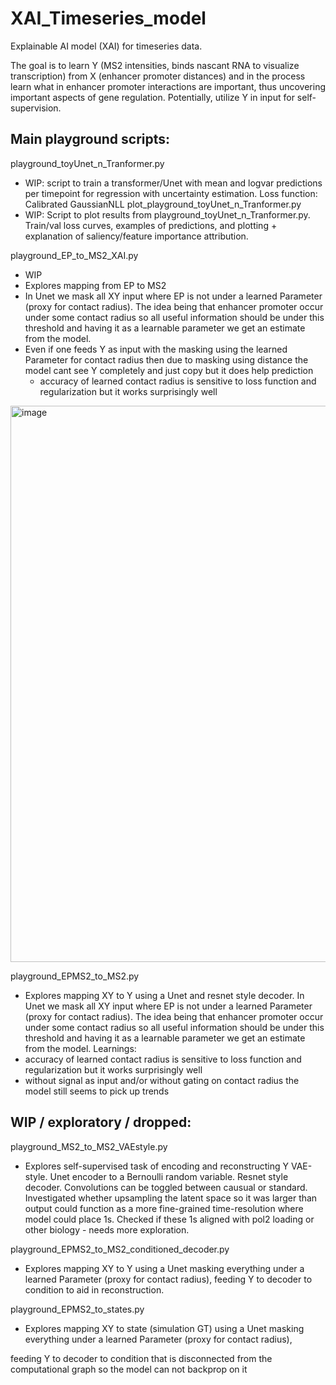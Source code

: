 # XAI_Timeseries_model
Explainable AI model (XAI) for timeseries data.

The goal is to learn Y (MS2 intensities, binds nascant RNA to visualize transcription) from X (enhancer promoter distances) and in the process learn what in enhancer promoter interactions are important, thus uncovering important aspects of gene regulation. Potentially, utilize Y in input for self-supervision.

## Main playground scripts:

playground_toyUnet_n_Tranformer.py
- WIP: script to train a transformer/Unet with mean and logvar predictions per timepoint for regression with uncertainty estimation. Loss function: Calibrated GaussianNLL
plot_playground_toyUnet_n_Tranformer.py
- WIP: Script to plot results from playground_toyUnet_n_Tranformer.py. Train/val loss curves, examples of predictions, and plotting + explanation of saliency/feature importance attribution.

playground_EP_to_MS2_XAI.py
- WIP
- Explores mapping from EP to MS2
- In Unet we mask all XY input where EP is not under a learned Parameter (proxy for contact radius). The idea being that enhancer promoter occur under some contact radius so all useful information should be under this threshold and having it as a learnable parameter we get an estimate from the model.
- Even if one feeds Y as input with the masking using the learned Parameter for contact radius then due to masking using distance the model cant see Y completely and just copy but it does help prediction
  - accuracy of learned contact radius is sensitive to loss function and regularization but it works surprisingly well
 
<img width="1189" height="890" alt="image" src="https://github.com/user-attachments/assets/56f395b8-383a-406b-973e-ce5d1087dcdf" />


playground_EPMS2_to_MS2.py
- Explores mapping XY to Y using a Unet and resnet style decoder. In Unet we mask all XY input where EP is not under a learned Parameter (proxy for contact radius). The idea being that enhancer promoter occur under some contact radius so all useful information should be under this threshold and having it as a learnable parameter we get an estimate from the model.
Learnings:
- accuracy of learned contact radius is sensitive to loss function and regularization but it works surprisingly well
- without signal as input and/or without gating on contact radius the model still seems to pick up trends

## WIP / exploratory / dropped:

playground_MS2_to_MS2_VAEstyle.py
- Explores self-supervised task of encoding and reconstructing Y VAE-style. Unet encoder to a Bernoulli random variable. Resnet style decoder. Convolutions can be toggled between causual or standard. Investigated whether upsampling the latent space so it was larger than output could function as a more fine-grained time-resolution where model could place 1s. Checked if these 1s aligned with pol2 loading or other biology - needs more exploration.

playground_EPMS2_to_MS2_conditioned_decoder.py
- Explores mapping XY to Y using a Unet masking everything under a learned Parameter (proxy for contact radius), feeding Y to decoder to condition to aid in reconstruction.

playground_EPMS2_to_states.py
- Explores mapping XY to state (simulation GT) using a Unet masking everything under a learned Parameter (proxy for contact radius),

feeding Y to decoder to condition that is disconnected from the computational graph so the model can not backprop on it
